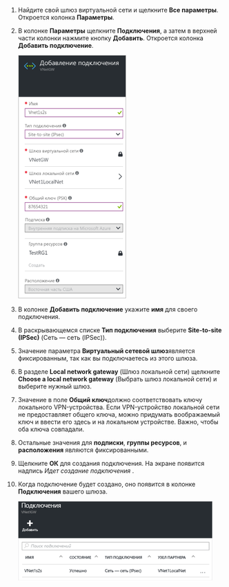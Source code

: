 1. Найдите свой шлюз виртуальной сети и щелкните **Все параметры**. Откроется колонка **Параметры**.
2. В колонке **Параметры** щелкните **Подключения**, а затем в верхней части колонки нажмите кнопку **Добавить**. Откроется колонка **Добавить подключение**.
   
    ![Создание подключения типа "сеть — сеть"](./media/vpn-gateway-add-site-to-site-connection-rm-portal-include/addconnection250.png)
3. В колонке **Добавить подключение** укажите **имя** для своего подключения. 
4. В раскрывающемся списке **Тип подключения** выберите **Site-to-site (IPSec)** (Сеть — сеть (IPSec)).
5. Значение параметра **Виртуальный сетевой шлюз**является фиксированным, так как вы подключаетесь из этого шлюза.
6. В разделе **Local network gateway** (Шлюз локальной сети) щелкните **Choose a local network gateway** (Выбрать шлюз локальной сети) и выберите нужный шлюз. 
7. Значение в поле **Общий ключ**должно соответствовать ключу локального VPN-устройства. Если VPN-устройство локальной сети не предоставляет общего ключа, можно придумать воображаемый ключ и ввести его здесь и на локальном устройстве. Важно, чтобы оба ключа совпадали.
8. Остальные значения для **подписки**, **группы ресурсов**, и **расположения** являются фиксированными.
9. Щелкните **ОК** для создания подключения. На экране появится надпись *Идет создание подключения* .
10. Когда подключение будет создано, оно появится в колонке **Подключения** вашего шлюза.
    
    ![Создание подключения типа "сеть — сеть"](./media/vpn-gateway-add-site-to-site-connection-rm-portal-include/connectionstatus450.png)

